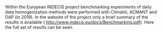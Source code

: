 Within the European INDECIS project benchmarking experiments of daily data homogenization methods were performed with Climatol, ACMANT and DAP (in 2019). In the website of the project only a brief summary of the results is available ( http://www.indecis.eu/docs/Benchmarking.pdf). Here the full set of results can be seen. 
